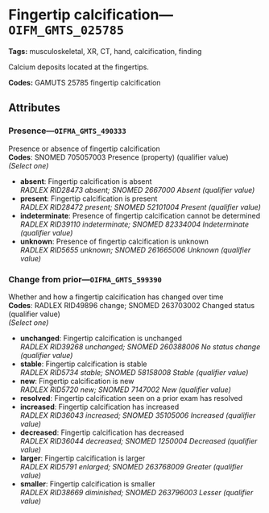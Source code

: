 # Fingertip calcification—`OIFM_GMTS_025785`

**Tags:** musculoskeletal, XR, CT, hand, calcification, finding

Calcium deposits located at the fingertips.

**Codes:** GAMUTS 25785 fingertip calcification

## Attributes

### Presence—`OIFMA_GMTS_490333`

Presence or absence of fingertip calcification  
**Codes**: SNOMED 705057003 Presence (property) (qualifier value)  
*(Select one)*

- **absent**: Fingertip calcification is absent  
_RADLEX RID28473 absent; SNOMED 2667000 Absent (qualifier value)_
- **present**: Fingertip calcification is present  
_RADLEX RID28472 present; SNOMED 52101004 Present (qualifier value)_
- **indeterminate**: Presence of fingertip calcification cannot be determined  
_RADLEX RID39110 indeterminate; SNOMED 82334004 Indeterminate (qualifier value)_
- **unknown**: Presence of fingertip calcification is unknown  
_RADLEX RID5655 unknown; SNOMED 261665006 Unknown (qualifier value)_

### Change from prior—`OIFMA_GMTS_599390`

Whether and how a fingertip calcification has changed over time  
**Codes**: RADLEX RID49896 change; SNOMED 263703002 Changed status (qualifier value)  
*(Select one)*

- **unchanged**: Fingertip calcification is unchanged  
_RADLEX RID39268 unchanged; SNOMED 260388006 No status change (qualifier value)_
- **stable**: Fingertip calcification is stable  
_RADLEX RID5734 stable; SNOMED 58158008 Stable (qualifier value)_
- **new**: Fingertip calcification is new  
_RADLEX RID5720 new; SNOMED 7147002 New (qualifier value)_
- **resolved**: Fingertip calcification seen on a prior exam has resolved  
- **increased**: Fingertip calcification has increased  
_RADLEX RID36043 increased; SNOMED 35105006 Increased (qualifier value)_
- **decreased**: Fingertip calcification has decreased  
_RADLEX RID36044 decreased; SNOMED 1250004 Decreased (qualifier value)_
- **larger**: Fingertip calcification is larger  
_RADLEX RID5791 enlarged; SNOMED 263768009 Greater (qualifier value)_
- **smaller**: Fingertip calcification is smaller  
_RADLEX RID38669 diminished; SNOMED 263796003 Lesser (qualifier value)_